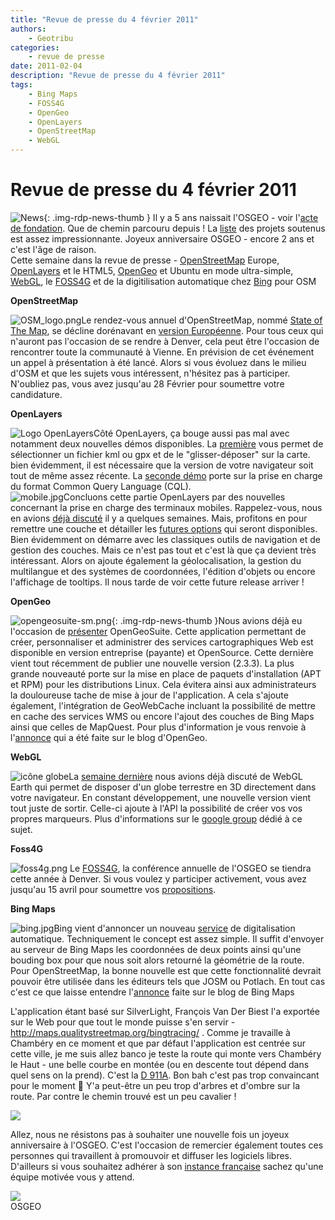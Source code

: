 ```yaml
---
title: "Revue de presse du 4 février 2011"
authors:
    - Geotribu
categories:
    - revue de presse
date: 2011-02-04
description: "Revue de presse du 4 février 2011"
tags:
    - Bing Maps
    - FOSS4G
    - OpenGeo
    - OpenLayers
    - OpenStreetMap
    - WebGL
---
```


# Revue de presse du 4 février 2011

![News](https://cdn.geotribu.fr/img/internal/icons-rdp-news/news.png "Icône news générique"){: .img-rdp-news-thumb }
Il y a 5 ans naissait l'OSGEO - voir l'[acte de fondation](http://www.osgeo.org/content/news/news_archive/open_source_geospatial_foundation_initial_press_release.html.html). Que de chemin parcouru depuis ! La [liste](http://osgeo.org) des projets soutenus est assez impressionnante. Joyeux anniversaire OSGEO - encore 2 ans et c'est l'âge de raison.  
 Cette semaine dans la revue de presse - [OpenStreetMap](#osm) Europe, [OpenLayers](#openlayers) et le HTML5, [OpenGeo](#opengeo) et Ubuntu en mode ultra-simple, [WebGL](#webgl), le [FOSS4G](#foss4g) et de la digitilisation automatique chez [Bing](#bing) pour OSM

 **OpenStreetMap**

![OSM_logo.png](https://cdn.geotribu.fr/img/logos-icones/OpenStreetMap/Openstreetmap.png)Le rendez-vous annuel d'OpenStreetMap, nommé [State of The Map](http://stateofthemap.org/), se décline dorénavant en [version Européenne](http://www.sotm-eu.org/cfp). Pour tous ceux qui n'auront pas l'occasion de se rendre à Denver, cela peut être l'occasion de rencontrer toute la communauté à Vienne. En prévision de cet événement un appel à présentation à été lancé. Alors si vous évoluez dans le milieu d'OSM et que les sujets vous intéressent, n'hésitez pas à participer. N'oubliez pas, vous avez jusqu'au 28 Février pour soumettre votre candidature.

 **OpenLayers**

![Logo OpenLayers](https://cdn.geotribu.fr/img/logos-icones/logiciels_librairies/openlayers.png)Côté OpenLayers, ça bouge aussi pas mal avec notamment deux nouvelles démos disponibles. La [première](http://fredj.github.com/sandbox/openlayers/file/) vous permet de sélectionner un fichier kml ou gpx et de le "glisser-déposer" sur la carte. bien évidemment, il est nécessaire que la version de votre navigateur soit tout de même assez récente. La [seconde démo](https://openlayers.org/dev/examples/cql-format.html) porte sur la prise en charge du format Common Query Language (CQL).  
![mobile.jpg](http://geotribu.net/sites/default/files/Tuto/img/Blog/OpenLayers/mobile.jpg)Concluons cette partie OpenLayers par des nouvelles concernant la prise en charge des terminaux mobiles. Rappelez-vous, nous en avions [déjà discuté](http://geotribu.net/node/339#openlayers-mobile) il y a quelques semaines. Mais, profitons en pour remettre une couche et détailler les [futures options](http://trac.osgeo.org/openlayers/wiki/mobile) qui seront disponibles. Bien évidemment on démarre avec les classiques outils de navigation et de gestion des couches. Mais ce n'est pas tout et c'est là que ça devient très intéressant. Alors on ajoute également la géolocalisation, la gestion du multilangue et des systèmes de coordonnées, l'édition d'objets ou encore l'affichage de tooltips. Il nous tarde de voir cette future release arriver !

 **OpenGeo**

![opengeosuite-sm.png](https://cdn.geotribu.fr/img/logos-icones/logiciels_librairies/opengeosuite.png){: .img-rdp-news-thumb }Nous avions déjà eu l'occasion de [présenter](http://geotribu.net/node/199) OpenGeoSuite. Cette application permettant de créer, personnaliser et administrer des services cartographiques Web est disponible en version entreprise (payante) et OpenSource. Cette dernière vient tout récemment de publier une nouvelle version (2.3.3). La plus grande nouveauté porte sur la mise en place de paquets d'installation (APT et RPM) pour les distributions Linux. Cela évitera ainsi aux administrateurs la douloureuse tache de mise à jour de l'application. A cela s'ajoute également, l'intégration de GeoWebCache incluant la possibilité de mettre en cache des services WMS ou encore l'ajout des couches de Bing Maps ainsi que celles de MapQuest. Pour plus d'information je vous renvoie à l'[annonce](http://blog.opengeo.org/2011/01/31/opengeo-suite-ce-2_3_3/) qui a été faite sur le blog d'OpenGeo.

 **WebGL**

![icône globe](https://cdn.geotribu.fr/img/internal/icons-rdp-news/world.png)La [semaine dernière](http://geotribu.net/node/341#webgl) nous avions déjà discuté de WebGL Earth qui permet de disposer d'un globe terrestre en 3D directement dans votre navigateur. En constant développement, une nouvelle version vient tout juste de sortir. Celle-ci ajoute à l'API la possibilité de créer vos vos propres marqueurs. Plus d'informations sur le [google group](http://groups.google.com/group/webglearth/browse_thread/thread/b722fd0812bda98c?pli=1) dédié à ce sujet.

 **Foss4G**

![foss4g.png](https://cdn.geotribu.fr/img/Blog/foss4g.png) Le [FOSS4G](http://2010.foss4g.org/), la conférence annuelle de l'OSGEO se tiendra cette année à Denver. Si vous voulez y participer activement, vous avez jusqu'au 15 avril pour soumettre vos [propositions](http://2011.foss4g.org/program/).

 **Bing Maps**

![bing.jpg](http://geotribu.net/sites/default/files/Tuto/img/Blog/bing.jpg)Bing vient d'annoncer un nouveau [service](http://magicshop.cloudapp.net/) de digitalisation automatique. Techniquement le concept est assez simple. Il suffit d'envoyer au serveur de Bing Maps les coordonnées de deux points ainsi qu'une bouding box pour que nous soit alors retourné la géométrie de la route. Pour OpenStreetMap, la bonne nouvelle est que cette fonctionnalité devrait pouvoir être utilisée dans les éditeurs tels que JOSM ou Potlach. En tout cas c'est ce que laisse entendre l'[annonce](http://www.bing.com/community/site_blogs/b/maps/archive/2011/02/03/automatically-detect-roads-with-bing-aerial-imagery.aspx) faite sur le blog de Bing Maps

  L'application étant basé sur SilverLight, François Van Der Biest l'a exportée sur le Web pour que tout le monde puisse s'en servir - <http://maps.qualitystreetmap.org/bingtracing/> . Comme je travaille à Chambéry en ce moment et que par défaut l'application est centrée sur cette ville, je me suis allez banco je teste la route qui monte vers Chambéry le Haut - une belle courbe en montée (ou en descente tout dépend dans quel sens on la prend). C'est la [D 911A](https://www.openstreetmap.org/?lat=45.5915451049805&lon=5.91287612915039&zoom=15). Bon bah c'est pas trop convaincant pour le moment :slightly_smiling_face: Y'a peut-être un peu trop d'arbres et d'ombre sur la route. Par contre le chemin trouvé est un peu cavalier !

![](http://geotribu.net/sites/default/files/Tuto/img/Blog/bingtracing.png)

 Allez, nous ne résistons pas à souhaiter une nouvelle fois un joyeux anniversaire à l'OSGEO. C'est l'occasion de remercier également toutes ces personnes qui travaillent à promouvoir et diffuser les logiciels libres. D'ailleurs si vous souhaitez adhérer à son [instance française](http://wiki.osgeo.org/wiki/Francophone_OSGeo_Chapter) sachez qu'une équipe motivée vous y attend.

![](http://2.bp.blogspot.com/_xcxA7sf0jQQ/RuJ-sfG0U8I/AAAAAAAABN8/5T20Ws7L74A/s400/Le%2BChat%2B-%2BGeluck3.jpg)  
OSGEO  

